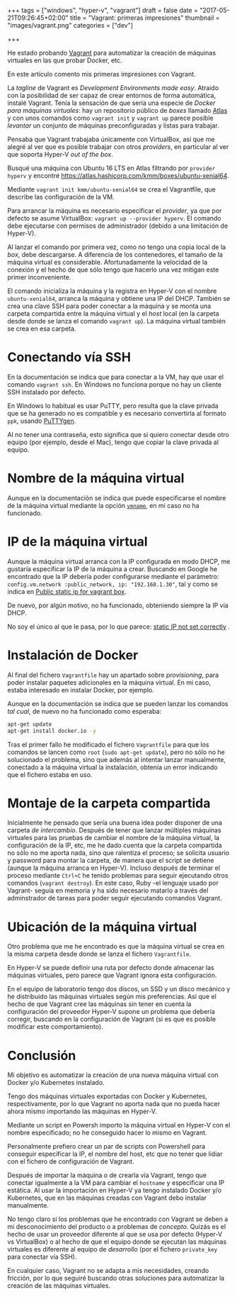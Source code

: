 +++
tags = ["windows", "hyper-v", "vagrant"]
draft = false
date = "2017-05-21T09:26:45+02:00"
title = "Vagrant: primeras impresiones"
thumbnail = "images/vagrant.png"
categories = ["dev"]

+++

He estado probando [Vagrant](https://www.vagrantup.com) para automatizar la creación de máquinas virtuales en las que probar Docker, etc.

En este artículo comento mis primeras impresiones con Vagrant.

<!--more-->

La _tagline_ de Vagrant es _Development Environments made easy_. Atraido con la posibilidad de ser capaz de crear entornos de forma automática, instalé Vagrant. Tenía la sensación de que sería una especie de _Docker para máquinas virtuales_: hay un repositorio público de _boxes_ llamado [Atlas](https://atlas.hashicorp.com/boxes/search?) y con unos comandos como `vagrant init` y `vagrant up` parece posible _levantar_ un conjunto de máquinas preconfiguradas y listas para trabajar.

Pensaba que Vagrant trabajaba únicamente con VirtualBox, así que me alegré al ver que es posible trabajar con otros _providers_, en particular al ver que soporta Hyper-V _out of the box_.

Busqué una máquina con Ubuntu 16 LTS en Atlas filtrando por `provider hyperv` y encontré <https://atlas.hashicorp.com/kmm/boxes/ubuntu-xenial64>.

Mediante `vagrant init kmm/ubuntu-xenial64` se crea el Vagrantfile, que describe las configuración de la VM.

Para arrancar la máquina es necesario especificar el _provider_, ya que por defecto se asume VirtualBox: `vagrant up --provider hyperv`. El comando debe ejecutarse con permisos de administrador (debido a una limitación de Hyper-V).

Al lanzar el comando por primera vez, como no tengo una copia local de la _box_, debe descargarse. A diferencia de los contenedores, el tamaño de la máquina virtual es considerable. Afortunadamente la velocidad de la conexión y el hecho de que sólo tengo que hacerlo una vez mitigan este primer inconveniente.

El comando inicializa la máquina y la registra en Hyper-V con el nombre `ubuntu-xenial64`, arranca la máquina y obtiene una IP del DHCP. También se crea una clave SSH para poder conectar a la máquina y se monta una carpeta compartida entre la máquina virtual y el _host_ local (en la carpeta desde donde se lanza el comando `vagrant up`). La máquina virtual también se crea en esa carpeta.

# Conectando vía SSH

En la documentación se indica que para conectar a la VM, hay que usar el comando `vagrant ssh`. En Windows no funciona porque no hay un cliente SSH instalado por defecto.

En Windows lo habitual es usar PuTTY, pero resulta que la clave privada que se ha generado no es compatible y es necesario convertirla al formato `ppk`, usando [PuTTYgen](https://www.chiark.greenend.org.uk/~sgtatham/putty/latest.html).

Al no tener una contraseña, esto significa que si quiero conectar desde otro equipo (por ejemplo, desde el Mac), tengo que copiar la clave privada al equipo.

# Nombre de la máquina virtual

Aunque en la documentación se indica que puede especificarse el nombre de la máquina virtual mediante la opción [`vmname`](https://www.vagrantup.com/docs/hyperv/configuration.html#vmname), en mi caso no ha funcionado.

# IP de la máquina virtual

Aunque la máquina virtual arranca con la IP configurada en modo DHCP, me gustaría especificar la IP de la máquina a crear. Buscando en Google he encontrado que la IP debería poder configurarse mediante el parámetro: `config.vm.network :public_network, ip: "192.168.1.30"`, tal y como se indica en [Public static ip for vagrant box](https://serverfault.com/questions/418422/public-static-ip-for-vagrant-box).

De nuevo, por algún motivo, no ha funcionado, obteniendo siempre la IP vía DHCP.

No soy el único al que le pasa, por lo que parece: [static IP not set correctly](https://github.com/cogitatio/vagrant-hostsupdater/issues/132) .

# Instalación de Docker

Al final del fichero `Vagrantfile` hay un apartado sobre _provisioning_, para poder instalar paquetes adicionales en la máquina virtual. En mi caso, estaba interesado en instalar Docker, por ejemplo.

Aunque en la documentación se indica que se pueden lanzar los comandos _tal cual_, de nuevo no ha funcionado como esperaba:

```sh
apt-get update
apt-get install docker.io -y
```

Tras el primer fallo he modificado el fichero `Vagrantfile` para que los comandos se lancen como `root` (`sudo apt-get update`), pero no sólo no he solucionado el problema, sino que además al intentar lanzar manualmente, conectado a la máquina virtual la instalación, obtenía un error indicando que el fichero estaba en uso.

# Montaje de la carpeta compartida

Inicialmente he pensado que sería una buena idea poder disponer de una carpeta _de intercambio_. Después de tener que lanzar múltiples máquinas virtuales para las pruebas de cambiar el nombre de la máquina virtual, la configuración de la IP, etc, me he dado cuenta que la carpeta compartida no sólo no me aporta nada, sino que ralentiza el proceso; se solicita usuario y password para montar la carpeta, de manera que el script se detiene (aunque la máquina arranca en Hyper-V). Incluso después de terminar el proceso mediante `Ctrl+C` he tenido problemas para seguir ejecutando otros comandos (`vagrant destroy`). En este caso, Ruby -el lenguaje usado por Vagrant- seguía en memoria y ha sido necesario matarlo a través del adminstrador de tareas para poder seguir ejecutando comandos Vagrant.

# Ubicación de la máquina virtual

Otro problema que me he encontrado es que la máquina virtual se crea en la misma carpeta desde donde se lanza el fichero `Vagrantfile`.

En Hyper-V se puede definir una ruta por defecto donde almacenar las máquinas virtuales, pero parece que Vagrant ignora esta configuración.

En el equipo de laboratorio tengo dos discos, un SSD y un disco mecánico y he distribuido las máquinas virtuales según mis preferencias. Así que el hecho de que Vagrant cree las máquinas sin tener en cuenta la configuración del proveedor Hyper-V supone un problema que debería corregir, buscando en la configuración de Vagrant (si es que es posible modificar este comportamiento).

# Conclusión

Mi objetivo es automatizar la creación de una nueva máquina virtual con Docker y/o Kubernetes instalado.

Tengo dos máquinas virtuales exportadas con Docker y Kubernetes, respectivamente, por lo que Vagrant no aporta nada que no pueda hacer ahora mismo importando las máquinas en Hyper-V.

Mediante un script en Powersh importo la máquina virtual en Hyper-V con el nombre especificado; no he conseguido hacer lo mismo en Vagrant.

Personalmente prefiero crear un par de scripts con Powershell para conseguir especificar la IP, el nombre del host, etc que no tener que lidiar con el fichero de configuración de Vagrant.

Después de importar la máquina o de crearla vía Vagrant, tengo que conectar igualmente a la VM para cambiar el `hostname` y especificar una IP estática. Al usar la importación en Hyper-V ya tengo instalado Docker y/o Kubernetes, que en las máquinas creadas con Vagrant debo instalar manualmente.

No tengo claro si los problemas que he encontrado con Vagrant se deben a mi desconocimiento del producto o a problemas de _concepto_. Quizás es el hecho de usar un proveedor diferente al que se usa por defecto (Hyper-V vs VirtualBox) o al hecho de que el equipo donde se ejecutan las máquinas virtuales es diferente al equipo de _desarrollo_ (por el fichero `private_key` para conectar vía SSH).

En cualquier caso, Vagrant no se adapta a mis necesidades, creando fricción, por lo que seguiré buscando otras soluciones para automatizar la creación de las máquinas virtuales.